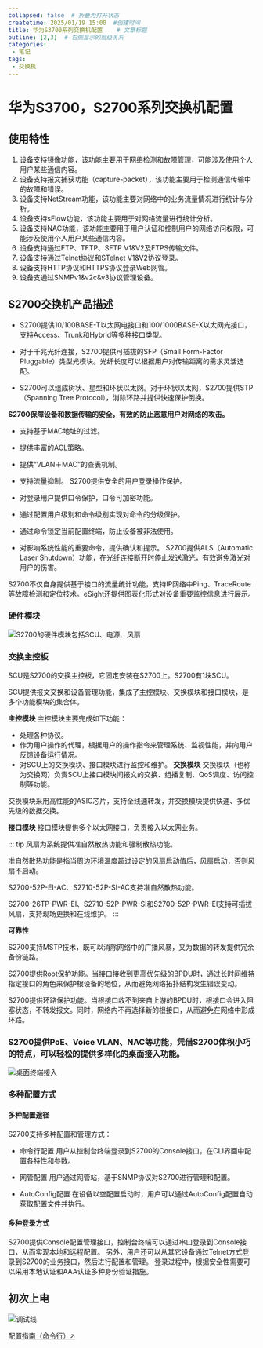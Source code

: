 ```yaml
---
collapsed: false  # 折叠为打开状态
createtime: 2025/01/19 15:00  #创建时间
title: 华为S3700系列交换机配置    # 文章标题
outline: [2,3]  # 右侧显示的层级关系
categories:
 - 笔记
tags:
 - 交换机
---
```


# 华为S3700，S2700系列交换机配置 

## 使用特性
1. 设备支持镜像功能，该功能主要用于网络检测和故障管理，可能涉及使用个人用户某些通信内容。
2. 设备支持报文捕获功能（capture-packet），该功能主要用于检测通信传输中的故障和错误。
3. 设备支持NetStream功能，该功能主要对网络中的业务流量情况进行统计与分析。
4. 设备支持sFlow功能，该功能主要用于对网络流量进行统计分析。
5. 设备支持NAC功能，该功能主要用于用户认证和控制用户的网络访问权限，可能涉及使用个人用户某些通信内容。
6. 设备支持通过FTP、TFTP、SFTP V1&V2及FTPS传输文件。
7. 设备支持通过Telnet协议和STelnet V1&V2协议登录。
8. 设备支持HTTP协议和HTTPS协议登录Web网管。
9. 设备支通过SNMPv1&v2c&v3协议管理设备。


## S2700交换机产品描述

- S2700提供10/100BASE-T以太网电接口和100/1000BASE-X以太网光接口，支持Access、Trunk和Hybrid等多种接口类型。

- 对于千兆光纤连接，S2700提供可插拔的SFP（Small Form-Factor Pluggable）类型光模块。光纤长度可以根据用户对传输距离的需求灵活选配。

- S2700可以组成树状、星型和环状以太网。对于环状以太网，S2700提供STP（Spanning Tree Protocol），消除环路并提供快速保护倒换。

**S2700保障设备和数据传输的安全，有效的防止恶意用户对网络的攻击。**


- 支持基于MAC地址的过滤。
- 提供丰富的ACL策略。
- 提供“VLAN＋MAC”的查表机制。
- 支持流量抑制。
S2700提供安全的用户登录操作保护。

- 对登录用户提供口令保护，口令可加密功能。
- 通过配置用户级别和命令级别实现对命令的分级保护。
- 通过命令锁定当前配置终端，防止设备被非法使用。
- 对影响系统性能的重要命令，提供确认和提示。
S2700提供ALS（Automatic Laser Shutdown）功能，在光纤连接断开时停止发送激光，有效避免激光对用户的伤害。

S2700不仅自身提供基于接口的流量统计功能，支持IP网络中Ping、TraceRoute等故障检测和定位技术。eSight还提供图表化形式对设备重要监控信息进行展示。

### 硬件模块
![S2700的硬件模块包括SCU、电源、风扇](https://support.huawei.com/hedex/api/pages/EDOC1000017231/DZC0221K/11/resources/dc/images/fig_dc_s_product_00012901.png)

### 交换主控板
SCU是S2700的交换主控板，它固定安装在S2700上。S2700有1块SCU。

SCU提供报文交换和设备管理功能，集成了主控模块、交换模块和接口模块，是多个功能模块的集合体。

**主控模块**
主控模块主要完成如下功能：
- 处理各种协议。
- 作为用户操作的代理，根据用户的操作指令来管理系统、监视性能，并向用户反馈设备运行情况。
- 对SCU上的交换模块、接口模块进行监控和维护。
**交换模块**
交换模块（也称为交换网）负责SCU上接口模块间报文的交换、组播复制、QoS调度、访问控制等功能。

交换模块采用高性能的ASIC芯片，支持全线速转发，并交换模块提供快速、多优先级的数据交换。

**接口模块**
接口模块提供多个以太网接口，负责接入以太网业务。

::: tip
风扇为系统提供准自然散热功能和强制散热功能。

准自然散热功能是指当周边环境温度超过设定的风扇启动值后，风扇启动，否则风扇不启动。

S2700-52P-EI-AC、S2710-52P-SI-AC支持准自然散热功能。

S2700-26TP-PWR-EI、S2710-52P-PWR-SI和S2700-52P-PWR-EI支持可插拔风扇，支持现场更换和在线维护。
:::

**可靠性**

S2700支持MSTP技术，既可以消除网络中的广播风暴，又为数据的转发提供冗余备份链路。

S2700提供Root保护功能。当接口接收到更高优先级的BPDU时，通过长时间维持指定接口的角色来保护根设备的地位，从而避免网络拓扑结构发生错误变动。

S2700提供环路保护功能。当根接口收不到来自上游的BPDU时，根接口会进入阻塞状态，不转发报文。同时，网络内不再选择新的根接口，从而避免在网络中形成环路。


### S2700提供PoE、Voice VLAN、NAC等功能，凭借S2700体积小巧的特点，可以轻松的提供多样化的桌面接入功能。

![桌面终端接入](https://support.huawei.com/hedex/api/pages/EDOC1000017231/DZC0221K/11/resources/dc/images/fig_dc_s_product_00015001.png)

### 多种配置方式
#### 多种配置途径
S2700支持多种配置和管理方式：

- 命令行配置
用户从控制台终端登录到S2700的Console接口，在CLI界面中配置各特性和参数。

- 网管配置
用户通过网管站，基于SNMP协议对S2700进行管理和配置。

- AutoConfig配置
在设备以空配置启动时，用户可以通过AutoConfig配置自动获取配置文件并执行。

#### 多种登录方式
S2700提供Console配置管理接口，控制台终端可以通过串口登录到Console接口，从而实现本地和远程配置。
另外，用户还可以从其它设备通过Telnet方式登录到S2700的业务接口，然后进行配置和管理。
登录过程中，根据安全性需要可以采用本地认证和AAA认证多种身份验证措施。

## 初次上电
![调试线](https://support.huawei.com/hedex/api/pages/EDOC1000017231/DZC0221K/11/resources/dc/images/fig_dc_xs_inst_003601.png)

[配置指南（命令行）↗️](https://support.huawei.com/hedex/api/pages/EDOC1000017231/DZC0221K/11/resources/dc/dc_s_cd_cfg_cmd.html)



